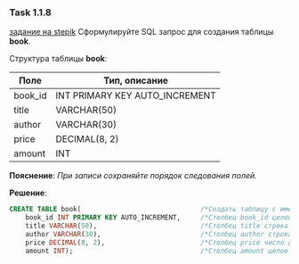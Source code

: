 ### Task 1.1.8 
[задание на stepik](https://stepik.org/lesson/297508/step/8?unit=279268)
Сформулируйте SQL запрос для создания таблицы **book**.

Структура таблицы **book**:

| Поле  | Тип, описание                |
|-------|------------------------------|
|book_id|INT PRIMARY KEY AUTO_INCREMENT|
|title  |VARCHAR(50)                   |
|author |VARCHAR(30)                   |
|price  |DECIMAL(8, 2)                 |
|amount |INT                           |

**Пояснение**: *При записи сохраняйте порядок следования полей.*

**Решение**:
```sql 
CREATE TABLE book(                              /*Создать таблицу с именем book*/
    book_id INT PRIMARY KEY AUTO_INCREMENT,     /*Столбец book_id целое число атоматическое заполнение*/
    title VARCHAR(50),                          /*Столбец title строка до 50 символов*/
    author VARCHAR(30),                         /*Столбец author строка до 30 символов*/
    price DECIMAL(8, 2),                        /*Столбец price число до 8 символов 2 из них дробь*/
    amount INT);                                /*Столбец amount целое число*/
```
